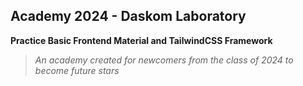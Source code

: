## Academy 2024 - Daskom Laboratory

**Practice Basic Frontend Material and TailwindCSS Framework**

> *An academy created for newcomers from the class of 2024 to become future stars*